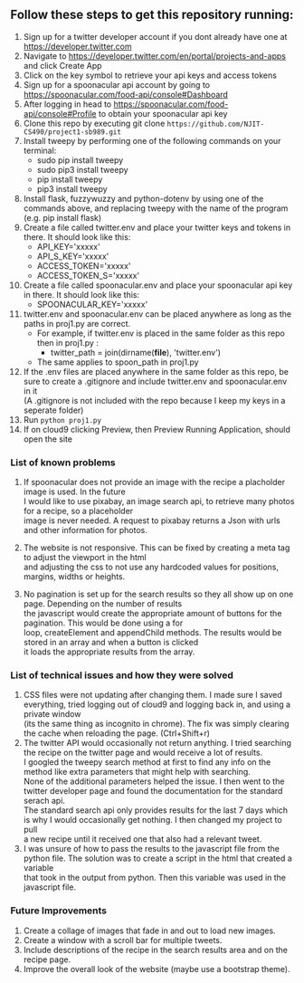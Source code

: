 ## Follow these steps to get this repository running:
1. Sign up for a twitter developer account if you dont already have one at https://developer.twitter.com
2. Navigate to https://developer.twitter.com/en/portal/projects-and-apps and click Create App
3. Click on the key symbol to retrieve your api keys and access tokens
4. Sign up for a spoonacular api account by going to https://spoonacular.com/food-api/console#Dashboard
5. After logging in head to https://spoonacular.com/food-api/console#Profile to obtain your spoonacular api key
6. Clone this repo by executing git clone `https://github.com/NJIT-CS490/project1-sb989.git`
7. Install tweepy by performing one of the following commands on your terminal:
    * sudo pip install tweepy
    * sudo pip3 install tweepy
    * pip install tweepy
    * pip3 install tweepy
8. Install flask, fuzzywuzzy and python-dotenv by using one of the commands above, and replacing tweepy with the name of the program (e.g. pip install flask)
9. Create a file called twitter.env and place your twitter keys and tokens in there. It should look like this:
    * API_KEY='xxxxx'
    * API_S_KEY='xxxxx'
    * ACCESS_TOKEN='xxxxx'
    * ACCESS_TOKEN_S='xxxxx'
10. Create a file called spoonacular.env and place your spoonacular api key in there. It should look like this:
    * SPOONACULAR_KEY='xxxxx'
11. twitter.env and spoonacular.env can be placed anywhere as long as the paths in proj1.py are correct.
    * For example, if twitter.env is placed in the same folder as this repo then in proj1.py : 
        * twitter_path = join(dirname(__file__), 'twitter.env') 
    * The same applies to spoon_path in proj1.py
12. If the .env files are placed anywhere in the same folder as this repo, be sure to create a .gitignore and include twitter.env and spoonacular.env in it  
    (A .gitignore is not included with the repo because I keep my keys in a seperate folder)
13. Run `python proj1.py`
14. If on cloud9 clicking Preview, then Preview Running Application, should open the site


### List of known problems
1.  If spoonacular does not provide an image with the recipe a placholder image is used. In the future  
    I would like to use pixabay, an image search api, to retrieve many photos for a recipe, so a placeholder  
    image is never needed. A request to pixabay returns a Json with urls and other information for photos.  
    
2.  The website is not responsive. This can be fixed by creating a meta tag to adjust the viewport in the html  
    and adjusting the css to not use any hardcoded values for positions, margins, widths or heights.

3.  No pagination is set up for the search results so they all show up on one page. Depending on the number of results  
    the javascript would create the appropriate amount of buttons for the pagination. This would be done using a for  
    loop, createElement and appendChild methods. The results would be stored in an array and when a button is clicked  
    it loads the appropriate results from the array.

### List of technical issues and how they were solved
1.  CSS files were not updating after changing them. I made sure I saved everything, tried logging out of cloud9 and logging back in, and using a private window   
    (its the same thing as incognito in chrome). The fix was simply clearing the cache when reloading the page. (Ctrl+Shift+r)
2.  The twitter API would occasionally not return anything. I tried searching the recipe on the twitter page and would receive a lot of results.  
    I googled the tweepy search method at first to find any info on the method like extra parameters that might help with searching.  
    None of the additional parameters helped the issue. I then went to the twitter developer page and found the documentation for the standard serach api.  
    The standard search api only provides results for the last 7 days which is why I would occasionally get nothing. I then changed my project to pull  
    a new recipe until it received one that also had a relevant tweet. 
3.  I was unsure of how to pass the results to the javascript file from the python file. The solution was to create a script in the html that created a variable  
    that took in the output from python. Then this variable was used in the javascript file.

### Future Improvements
1.  Create a collage of images that fade in and out to load new images.
2.  Create a window with a scroll bar for multiple tweets.
3.  Include descriptions of the recipe in the search results area and on the recipe page.
4.  Improve the overall look of the website (maybe use a bootstrap theme).
